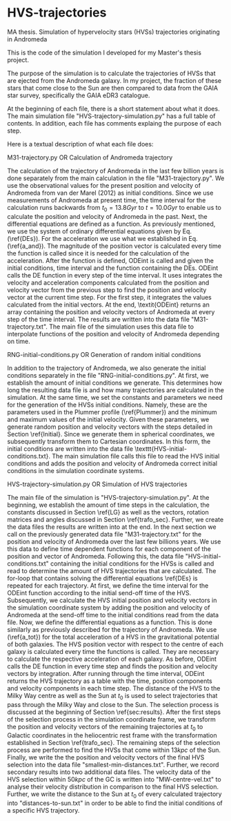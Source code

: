 # HVS-trajectories
MA thesis. Simulation of hypervelocity stars (HVSs) trajectories originating in Andromeda

This is the code of the simulation I developed for my Master's thesis project.

The purpose of the simulation is to calculate the trajectories of HVSs that are ejected from the Andromeda galaxy. In my project,
the fraction of these stars that come close to the Sun are then compared to data from the GAIA star survey, specifically the GAIA eDR3 catalogue.

At the beginning of each file, there is a short statement about what it does. The main simulation file "HVS-trajectory-simulation.py" has a full table of contents.
In addition, each file has comments explaing the purpose of each step.

Here is a textual description of what each file does:


M31-trajectory.py OR Calculation of Andromeda trajectory

The calculation of the trajectory of Andromeda in the last few billion years is done separately from the main calculation in the file "M31-trajectory.py".
We use the observational values for the present position and velocity of Andromeda from van der Marel (2012) as initial conditions. Since we use 
measurements of Andromeda at present time, the time interval for the calculation runs backwards from $t_0=13.8 Gyr$ to $t=10.0 Gyr$ to enable us to calculate 
the position and velocity of Andromeda in the past.
Next, the differential equations are defined as a function. As previously mentioned, we use the system of ordinary differential equations given by Eq. (\ref{DEs}).
For the acceleration we use what we established in Eq. (\ref{a_and}). The magnitude of the position vector is calculated every time the function is called since 
it is needed for the calculation of the acceleration. After the function is defined, ODEint is called and given the initial conditions, time interval and the 
function containing the DEs. ODEint calls the DE function in every step of the time interval. It uses integrates the velocity and acceleration components 
calculated from the position and velocity vector from the previous step to find the position and velocity vector at the current time step. For the first step,
it integrates the values calculated from the initial vectors.
At the end, \textit{ODEint} returns an array containing the position and velocity vectors of Andromeda at every step of the time interval. The results are written
into the data file "M31-trajectory.txt". The main file of the simulation uses this data file to interpolate functions of the position and velocity of Andromeda 
depending on time.


RNG-initial-conditions.py OR Generation of random initial conditions

In addition to the trajectory of Andromeda, we also generate the initial conditions separately in the file "RNG-initial-conditions.py". At first, we establish
the amount of initial conditions we generate. This determines how long the resulting data file is and how many trajectories are calculated in the simulation.
At the same time, we set the constants and parameters we need for the generation of the HVSs initial conditions. Namely, these are the parameters used in the
Plummer profile (\ref{Plummer}) and the minimum and maximum values of the initial velocity. Given these parameters, we generate random position and velocity
vectors with the steps detailed in Section \ref{Initial}. Since we generate them in spherical coordinates, we subsequently transform them to Cartesian coordinates.
In this form, the initial conditions are written into the data file \texttt{HVS-initial-conditions.txt}. The main simulation file calls this file to read the
HVS initial conditions and adds the position and velocity of Andromeda correct initial conditions in the simulation coordinate systems.


HVS-trajectory-simulation.py OR Simulation of HVS trajectories

The main file of the simulation is "HVS-trajectory-simulation.py". At the beginning, we establish the amount of time steps in the calculation, the constants
discussed in Section \ref{LG} as well as the vectors, rotation matrices and angles discussed in Section \ref{trafo_sec}. Further, we create the data files
the results are written into at the end. In the next section we call on the previously generated data file "M31-trajectory.txt" for the position and
velocity of Andromeda over the last few billions years. We use this data to define time dependent functions for each component of the position and vector of
Andromeda. Following this, the data file "HVS-initial-conditions.txt" containing the initial conditions for the HVSs is called and read to determine
the amount of HVS trajectories that are calculated.
The for-loop that contains solving the differential equations \ref{DEs} is repeated for each trajectory. At first, we define the time interval for
the ODEint function according to the initial send-off time of the HVS.  Subsequently, we calculate the HVS initial position and velocity vectors 
in the simulation coordinate system by adding the position and velocity of Andromeda at the send-off time to the initial conditions read from the data file.
Now, we define the differential equations as a function. This is done similarly as previously described for the trajectory of Andromeda. We use (\ref{a_tot})
for the total acceleration of a HVS in the gravitational potential of both galaxies. The HVS position vector with respect to the centre of each galaxy is
calculated every time the functions is called. They are necessary to calculate the respective acceleration of each galaxy.
As before, ODEint calls the DE function in every time step and finds the position and velocity vectors by integration. After running through the time interval,
ODEint returns the HVS trajectory as a table with the time, position components and velocity components in each time step.
The distance of the HVS to the Milky Way centre as well as the Sun at $t_0$ is used to select trajectories that pass through the Milky Way and close to the Sun.
The selection process is discussed at the beginning of Section \ref{sec:results}. After the first steps of the selection process in the simulation coordinate
frame, we transform the position and velocity vectors of the remaining trajectories at $t_0$ to Galactic coordinates in the heliocentric rest frame with the
transformation established in Section \ref{trafo_sec}. The remaining steps of the selection process are performed to find the HVSs that come within $13 kpc$ of
the Sun.
Finally, we write the the position and velocity vectors of the final HVS selection into the data file "smallest-min-distances.txt". Further, we record secondary
results into two additional data files. The velocity data of the HVS selection within $50 kpc$ of the GC is written into "MW-centre-vel.txt" to analyse their
velocity distribution in comparison to the final HVS selection. Further, we write the distance to the Sun at $t_0$ of every calculated trajectory into 
"distances-to-sun.txt" in order to be able to find the initial conditions of a specific HVS trajectory.

